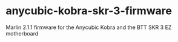 # anycubic-kobra-skr-3-firmware
Marlin 2.1.1 firmware for the Anycubic Kobra and the BTT SKR 3 EZ motherboard
